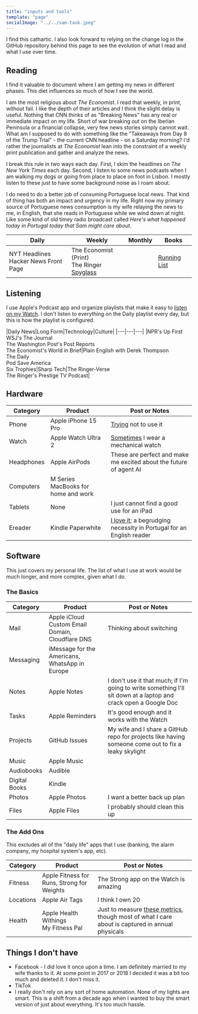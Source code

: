 ```yaml
---
title: "inputs and tools"
template: "page"
socialImage: "../../sam-task.jpeg"
---
```


I find this cathartic. I also look forward to relying on the change log in the GitHub repository behind this page to see the evolution of what I read and what I use over time.

## Reading

I find it valuable to document where I am getting my news in different phases. This diet influences so much of how I see the world.

I am the most religious about _The Economist_. I read that weekly, in print, without fail. I like the depth of their articles and I think the slight delay is useful. Nothing that CNN thinks of as "Breaking News" has any real or immediate impact on my life. Short of war breaking out on the Iberian Peninsula or a financial collapse, very few news stories simply cannot wait. What am I supposed to do with something like the "Takeaways from Day 8 of the Trump Trial" - the current CNN headline - on a Saturday morning? I'd rather the journalists at _The Economist_ lean into the constraint of a weekly print publication and gather and analyze the news.

I break this rule in two ways each day. First, I skim the headlines on _The New York Times_ each day. Second, I listen to some news podcasts when I am walking my dogs or going from place to place on foot in Lisbon. I mostly listen to these just to have some background noise as I roam about.

I do need to do a better job of consuming Portuguese local news. That kind of thing has both an impact and urgency in my life. Right now my primary source of Portuguese news consumption is my wife relaying the news to me, in English, that she reads in Portuguese while we wind down at night. Like some kind of old timey radio broadcast called _Here's what happened today in Portugal today that Sam might care about_.

|Daily|Weekly|Monthly|Books|
|---|---|---|---|
|NYT Headlines <br> Hacker News Front Page|The Economist (Print) <br> The Ringer <br> [Spyglass](https://spyglass.org)||[Running List](https://blog.samrhea.com/category/reading)|

## Listening

I use Apple's Podcast app and organize playlists that make it easy to [listen on my Watch](https://blog.samrhea.com/posts/2024/phone-hour). I don't listen to everything on the Daily playlist every day, but this is how the playlist is configured.

|Daily News|Long Form|Technology|Culture|
|---|---|---|
|NPR's Up First <br> WSJ's The Journal <br> The Washington Post's Post Reports <br> The Economist's World in Brief|Plain English with Derek Thompson <br> The Daily <br> Pod Save America <br> Six Trophies|Sharp Tech|The Ringer-Verse <br> The Ringer's Prestige TV Podcast|

## Hardware

|Category|Product|Post or Notes|
|---|---|---|
|Phone|Apple iPhone 15 Pro|[Trying](https://blog.samrhea.com/posts/2024/phone-hour) not to use it|
|Watch|Apple Watch Ultra 2|[Sometimes](https://blog.samrhea.com/posts/2024/apple-mechanical-watch) I wear a mechanical watch|
|Headphones|Apple AirPods|These are perfect and make me excited about the future of agent AI|
|Computers|M Series MacBooks for home and work||
|Tablets|None|I just cannot find a good use for an iPad|
|Ereader|Kindle Paperwhite|[I love it](https://blog.samrhea.com/posts/2023/kindle); a begrudging necessity in Portugal for an English reader|

## Software

This just covers my personal life. The list of what I use at work would be much longer, and more complex, given what I do.

### The Basics

|Category|Product|Post or Notes|
|---|---|---|
|Mail|Apple iCloud Custom Email Domain, Cloudflare DNS|Thinking about switching|
|Messaging|iMessage for the Americans, WhatsApp in Europe|
|Notes|Apple Notes|I don't use it that much; if I'm going to write something I'll sit down at a laptop and crack open a Google Doc|
|Tasks|Apple Reminders|It's good enough and it works with the Watch|
|Projects|GitHub Issues|My wife and I share a GitHub repo for projects like having someone come out to fix a leaky skylight|
|Music|Apple Music||
|Audiobooks|Audible||
|Digital Books|Kindle||
|Photos|Apple Photos|I want a better back up plan|
|Files|Apple Files|I probably should clean this up|

### The Add Ons

This excludes all of the "daily life" apps that I use (banking, the alarm company, my hospital system's app, etc).

|Category|Product|Post or Notes|
|---|---|---|
|Fitness|Apple Fitness for Runs, Strong for Weights|The Strong app on the Watch is amazing|
|Locations|Apple Air Tags|I think I own 20|
|Health|Apple Health <br> Withings <br> My Fitness Pal|Just to measure [these metrics](https://blog.samrhea.com/posts/2024/nebuchadnezzar), though most of what I care about is captured in annual physicals|

## Things I don't have

* Facebook - I did love it once upon a time. I am definitely married to my wife thanks to it. At some point in 2017 or 2018 I decided it was a bit too much and deleted it. I don't miss it.
* TikTok
* I really don't rely on any sort of home automation. None of my lights are smart. This is a shift from a decade ago when I wanted to buy the smart version of just about everything. It's too much hassle.